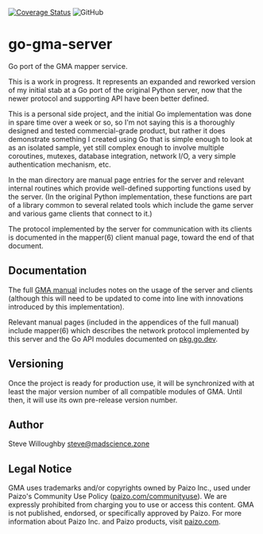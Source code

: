 [![Coverage Status](https://coveralls.io/repos/github/MadScienceZone/go-gma-server/badge.svg?branch=main)](https://coveralls.io/github/MadScienceZone/go-gma-server?branch=main)
![GitHub](https://img.shields.io/github/license/MadScienceZone/go-gma-server)
# go-gma-server
Go port of the GMA mapper service.

This is a work in progress. It represents an expanded and reworked
version of my initial stab at a Go port of the original Python server,
now that the newer protocol and supporting API have been better defined.

This is a personal side project, and the initial Go implementation was done in spare time
over a week or so, so I'm not saying this is a thoroughly designed and tested
commercial-grade product, but rather it does demonstrate something I created
using Go that is simple enough to look at as an isolated sample, yet still
complex enough to involve multiple coroutines, mutexes, database integration,
network I/O, a very simple authentication mechanism, etc.

In the man directory are manual page entries for the server and relevant 
internal routines which provide well-defined supporting functions used by the
server. (In the original Python implementation, these functions are part of
a library common to several related tools which include the game server and
various game clients that connect to it.)

The protocol implemented by the server for communication with its clients
is documented in the mapper(6) client manual page, toward the end of that
document.

## Documentation
The full [GMA manual](https://www.madscience.zone/gma/gma.pdf) includes
notes on the usage of the server and clients (although this will need to
be updated to come into line with innovations introduced by this
implementation).

Relevant manual pages (included in the appendices of the full manual)
include mapper(6) which describes the network protocol implemented by this
server and the Go API modules documented on [pkg.go.dev](https://pkg.go.dev/github.com/MadScienceZone/go-gma/v4).

## Versioning
Once the project is ready for production use, it will be synchronized
with at least the major version number of all compatible modules of GMA.
Until then, it will use its own pre-release version number.

## Author
Steve Willoughby [steve@madscience.zone](mailto:steve@madscience.zone)

## Legal Notice
GMA uses trademarks and/or copyrights owned by Paizo Inc., used under Paizo's 
Community Use Policy ([paizo.com/communityuse]()). We are expressly prohibited from 
charging you to use or access this content. GMA is not published, endorsed, or 
specifically approved by Paizo. For more information about Paizo Inc. and Paizo 
products, visit [paizo.com]().
